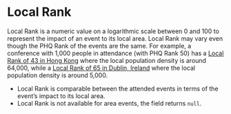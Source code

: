 # Local Rank

Local Rank is a numeric value on a logarithmic scale between 0 and 100 to represent the impact of an event to its local area. Local Rank may vary even though the PHQ Rank of the events are the same. For example, a conference with 1,000 people in attendance (with PHQ Rank 50) has a [Local Rank of 43 in Hong Kong](https://events.predicthq.com/events/KKtBoCYP3gWPvgGhnp) where the local population density is around 64,000, while a [Local Rank of 65 in Dublin, Ireland](https://events.predicthq.com/events/0lrweBnDZKrr) where the local population density is around 5,000.

* Local Rank is comparable between the attended events in terms of the event’s impact to its local area.
* Local Rank is not available for area events, the field returns `null`.
